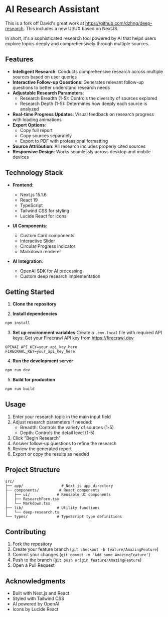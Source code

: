 # AI Research Assistant

This is a fork off David's great work at https://github.com/dzhng/deep-research. This includes a new UI/UX based on NextJS.

In short, it's a sophisticated research tool powered by AI that helps users explore topics deeply and comprehensively through multiple sources.

## Features

- **Intelligent Research**: Conducts comprehensive research across multiple sources based on user queries
- **Interactive Follow-up Questions**: Generates relevant follow-up questions to better understand research needs
- **Adjustable Research Parameters**:
  - Research Breadth (1-5): Controls the diversity of sources explored
  - Research Depth (1-5): Determines how deeply each source is analyzed
- **Real-time Progress Updates**: Visual feedback on research progress with loading animations
- **Export Options**:
  - Copy full report
  - Copy sources separately
  - Export to PDF with professional formatting
- **Source Attribution**: All research includes properly cited sources
- **Responsive Design**: Works seamlessly across desktop and mobile devices

## Technology Stack

- **Frontend**:
  - Next.js 15.1.6
  - React 19
  - TypeScript
  - Tailwind CSS for styling
  - Lucide React for icons

- **UI Components**:
  - Custom Card components
  - Interactive Slider
  - Circular Progress indicator
  - Markdown renderer

- **AI Integration**:
  - OpenAI SDK for AI processing
  - Custom deep research implementation

## Getting Started

1. **Clone the repository**

2. **Install dependencies**

```bash
npm install
```

3. **Set up environment variables**
Create a `.env.local` file with required API keys:
Get your Firecrawl API key from https://firecrawl.dev
```env
OPENAI_API_KEY=your_api_key_here
FIRECRAWL_KEY=your_api_key_here
```

4. **Run the development server**
```bash
npm run dev
```

5. **Build for production**
```bash
npm run build
```

## Usage

1. Enter your research topic in the main input field
2. Adjust research parameters if needed:
   - Breadth: Controls the variety of sources (1-5)
   - Depth: Controls the detail level (1-5)
3. Click "Begin Research"
4. Answer follow-up questions to refine the research
5. Review the generated report
6. Export or copy the results as needed

## Project Structure

```
src/
├── app/                 # Next.js app directory
├── components/         # React components
│   ├── ui/            # Reusable UI components
│   ├── ResearchForm.tsx
│   └── Markdown.tsx
├── lib/               # Utility functions
│   └── deep-research.ts
└── types/             # TypeScript type definitions
```

## Contributing

1. Fork the repository
2. Create your feature branch (`git checkout -b feature/AmazingFeature`)
3. Commit your changes (`git commit -m 'Add some AmazingFeature'`)
4. Push to the branch (`git push origin feature/AmazingFeature`)
5. Open a Pull Request

## Acknowledgments

- Built with Next.js and React
- Styled with Tailwind CSS
- AI powered by OpenAI
- Icons by Lucide React
